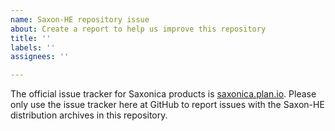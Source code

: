 ```yaml
---
name: Saxon-HE repository issue
about: Create a report to help us improve this repository
title: ''
labels: ''
assignees: ''

---
```


The official issue tracker for Saxonica products is [saxonica.plan.io](https://saxonica.plan.io/). Please only use the issue tracker here at GitHub to report issues with the Saxon-HE distribution archives in this repository.
